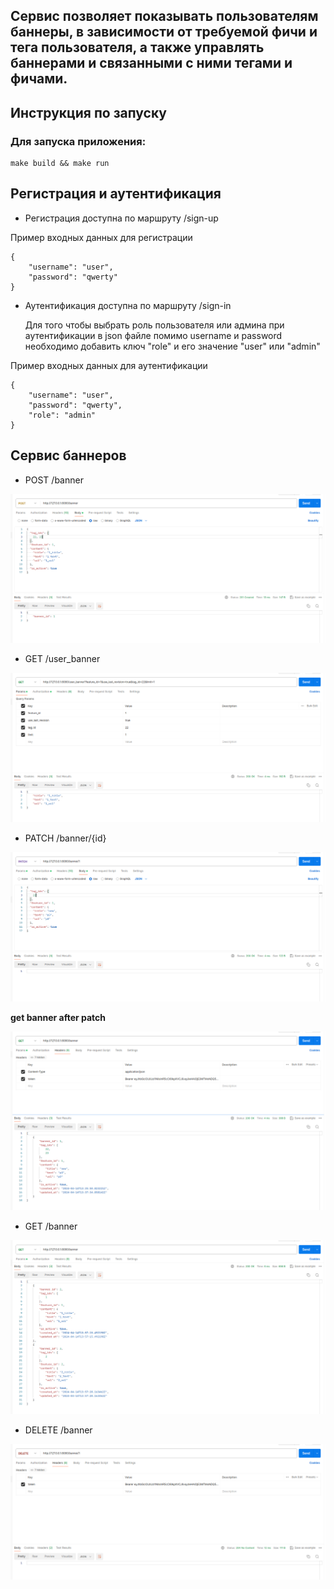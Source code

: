 ## Cервис позволяет показывать пользователям баннеры, в зависимости от требуемой фичи и тега пользователя, а также управлять баннерами и связанными с ними тегами и фичами.

## Инструкция по запуску

### Для запуска приложения:

```
make build && make run
```

## Регистрация и аутентификация

* Регистрация доступна по маршруту /sign-up

Пример входных данных для регистрации
```
{
    "username": "user",
    "password": "qwerty"
}
```

* Аутентификация доступна по маршруту /sign-in

    Для того чтобы выбрать роль пользователя или админа при аутентификации в json файле помимо username и password необходимо добавить ключ "role" и его значение "user" или "admin"

Пример входных данных для аутентификации
```
{
    "username": "user",
    "password": "qwerty",
    "role": "admin"
}
```

## Сервис баннеров

* POST /banner

![](images/post.png)

* GET /user_banner

![](images/get.png)

* PATCH /banner/{id}

![](images/patch.png)

**get banner after patch**

![](images/after_patch.png)

* GET /banner

![](images/get_all.png)

* DELETE /banner

![](images/delete.png)